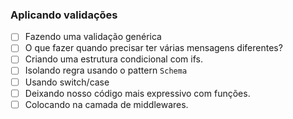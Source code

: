 ### Aplicando validações

- [ ] Fazendo uma validação genérica
- [ ] O que fazer quando precisar ter várias mensagens diferentes?
- [ ] Criando uma estrutura condicional com ifs.
- [ ] Isolando regra usando o pattern `Schema`
- [ ] Usando switch/case
- [ ] Deixando nosso código mais expressivo com funções.
- [ ] Colocando na camada de middlewares.